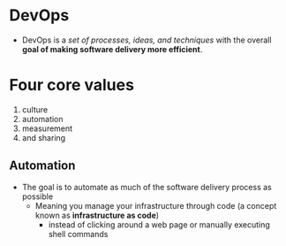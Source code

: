 # DevOps
-  DevOps is a *set of processes, ideas, and techniques* with the overall **goal of making software delivery more efficient**.

# Four core values
1.  culture
2.  automation
3.  measurement
4.  and sharing

## Automation
-  The goal is to automate as much of the software delivery process as possible
    -  Meaning you manage your infrastructure through code (a concept known as **infrastructure as code**)
        -  instead of clicking around a web page or manually executing shell commands
